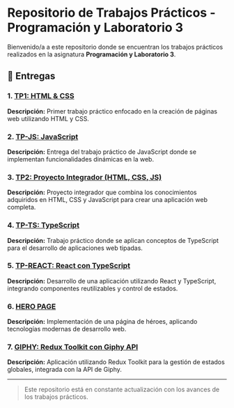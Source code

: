 # Repositorio de Trabajos Prácticos - Programación y Laboratorio 3

Bienvenido/a a este repositorio donde se encuentran los trabajos prácticos realizados en la asignatura **Programación y Laboratorio 3**.

## 📂 Entregas

### 1. [TP1: HTML & CSS](./TP1) 
**Descripción:** Primer trabajo práctico enfocado en la creación de páginas web utilizando HTML y CSS.

### 2. [TP-JS: JavaScript](./tp-js) 
**Descripción:** Entrega del trabajo práctico de JavaScript donde se implementan funcionalidades dinámicas en la web.

### 3. [TP2: Proyecto Integrador (HTML, CSS, JS)](./tp2)
**Descripción:** Proyecto integrador que combina los conocimientos adquiridos en HTML, CSS y JavaScript para crear una aplicación web completa.

### 4. [TP-TS: TypeScript](./tp-ts)
**Descripción:** Trabajo práctico donde se aplican conceptos de TypeScript para el desarrollo de aplicaciones web tipadas.

### 5. [TP-REACT: React con TypeScript](./tp-react)
**Descripción:** Desarrollo de una aplicación utilizando React y TypeScript, integrando componentes reutilizables y control de estados.

### 6. [HERO PAGE](./hero-page)
**Descripción:** Implementación de una página de héroes, aplicando tecnologías modernas de desarrollo web.

### 7. [GIPHY: Redux Toolkit con Giphy API](./giphy)
**Descripción:** Aplicación utilizando Redux Toolkit para la gestión de estados globales, integrada con la API de Giphy.

---

> Este repositorio está en constante actualización con los avances de los trabajos prácticos.


